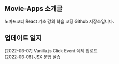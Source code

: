 ## Movie-Apps 소개글   
노마드코더 React 기초 강의 학습 코딩 Github 저장소입니다.

## 업데이트 일지
[2022-03-07] Vanilla.js Click Event 예제 업로드   
[2022-03-08] JSX 문법 실습
